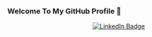 ### Welcome To My GitHub Profile 👋

<div id="badges" align="center">
  <a href="https://www.linkedin.com/in/anna-kulikova-49426b243/">
  <img src="https://img.shields.io/badge/LinkedIn-blue?logo=linkedin&logoColor=white&style=for-the-badge" alt="LinkedIn Badge"/>
  </a> 
</div>  
